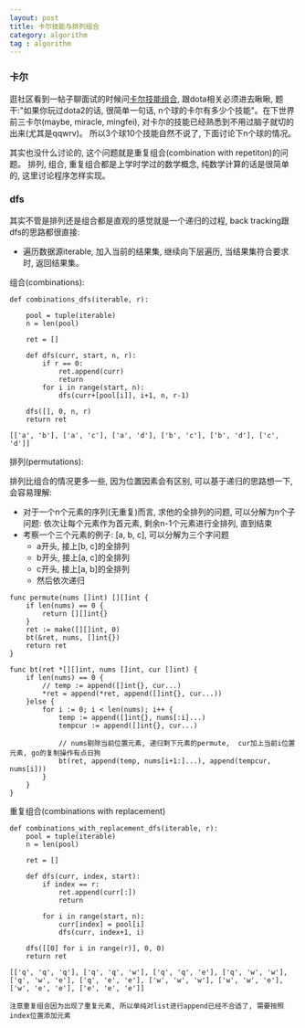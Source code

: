 ```yaml
---
layout: post
title: 卡尔技能与排列组合
category: algorithm
tag : algorithm
---
```


### 卡尔

逛社区看到一帖子聊面试的时候问[卡尔技能组合](https://www.v2ex.com/t/546059?p=1), 跟dota相关必须进去瞅瞅, 题干:"如果你玩过dota2的话, 很简单一句话, n个球的卡尔有多少个技能"。在下世界前三卡尔(maybe, miracle, mingfei), 对卡尔的技能已经熟悉到不用过脑子就切的出来(尤其是qqwrv)。 所以3个球10个技能自然不说了, 下面讨论下n个球的情况。  

其实也没什么讨论的, 这个问题就是重复组合(combination with repetiton)的问题。 排列, 组合, 重复组合都是上学时学过的数学概念, 纯数学计算的话是很简单的, 这里讨论程序怎样实现。 

### dfs  

其实不管是排列还是组合都是直观的感觉就是一个递归的过程, back tracking跟dfs的思路都很直接:  

* 遍历数据源iterable, 加入当前的结果集, 继续向下层遍历, 当结果集符合要求时, 返回结果集。 

组合(combinations):  

```
def combinations_dfs(iterable, r):

    pool = tuple(iterable)
    n = len(pool)

    ret = []

    def dfs(curr, start, n, r):
        if r == 0:
            ret.append(curr)
            return
        for i in range(start, n):
            dfs(curr+[pool[i]], i+1, n, r-1)

    dfs([], 0, n, r)
    return ret
    
[['a', 'b'], ['a', 'c'], ['a', 'd'], ['b', 'c'], ['b', 'd'], ['c', 'd']]

```

排列(permutations):

排列比组合的情况更多一些, 因为位置因素会有区别, 可以基于递归的思路想一下, 会容易理解: 

* 对于一个n个元素的序列(无重复)而言, 求他的全排列的问题, 可以分解为n个子问题: 依次让每个元素作为首元素, 剩余n-1个元素进行全排列, 直到结束
* 考察一个三个元素的例子: [a, b, c], 可以分解为三个字问题
	* a开头, 接上[b, c]的全排列
	* b开头, 接上[a, c]的全排列
	* c开头, 接上[a, b]的全排列
	* 然后依次递归

```
func permute(nums []int) [][]int {
    if len(nums) == 0 {
        return [][]int{}
    }
    ret := make([][]int, 0)
    bt(&ret, nums, []int{})
    return ret
}

func bt(ret *[][]int, nums []int, cur []int) {
    if len(nums) == 0 {
        // temp := append([]int{}, cur...)
        *ret = append(*ret, append([]int{}, cur...))
    }else {
        for i := 0; i < len(nums); i++ {
            temp := append([]int{}, nums[:i]...)
            tempcur := append([]int{}, cur...)
            
            // nums剔除当前位置元素, 递归剩下元素的permute,  cur加上当前i位置元素, go的复制操作有点日狗
            bt(ret, append(temp, nums[i+1:]...), append(tempcur, nums[i]))
        }
    }
}
```


重复组合(combinations with replacement)  

```
def combinations_with_replacement_dfs(iterable, r):
    pool = tuple(iterable)
    n = len(pool)

    ret = []

    def dfs(curr, index, start):
        if index == r:
            ret.append(curr[:])
            return

        for i in range(start, n):
            curr[index] = pool[i]
            dfs(curr, index+1, i)

    dfs([[0] for i in range(r)], 0, 0)
    return ret
    
[['q', 'q', 'q'], ['q', 'q', 'w'], ['q', 'q', 'e'], ['q', 'w', 'w'], ['q', 'w', 'e'], ['q', 'e', 'e'], ['w', 'w', 'w'], ['w', 'w', 'e'], ['w', 'e', 'e'], ['e', 'e', 'e']]

```

`注意重复组合因为出现了重复元素, 所以单纯对list进行append已经不合适了, 需要按照index位置添加元素`




